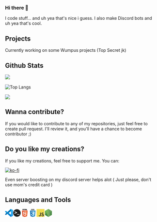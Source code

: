 
### Hi there 👋
I code stuff... and uh yea that's nice i guess. I also make Discord bots and uh yea that's cool. 

## Projects

Currently working on some Wumpus projects (Top Secret jk)

## Github Stats
<img height="180em" src="https://github-readme-stats.vercel.app/api?username=justfossa&show_icons=true&theme=dracula&hide_border=true&count_private=true&include_all_commits=true" />

![Top Langs](https://github-readme-stats.vercel.app/api/top-langs/?username=justfossa&hide_border=true&layout=compact&theme=dracula)

<p><img align="center" src="https://github-readme-streak-stats.herokuapp.com/?user=justfossa"/></p>

## Wanna contribute?
If you would like to contribute to any of my repositories, just feel free to create pull request. I'll review it, and you'll have a chance to become contributor ;)

## Do you like my creations?
If you like my creations, feel free to support me. You can:

[![ko-fi](https://ko-fi.com/img/githubbutton_sm.svg)](https://ko-fi.com/H2H66X8ZG)

Even server boosting on my discord server helps alot
( Just please, don't use mom's credit card ) 

## Languages and Tools
<img align="left" alt="Visual Studio Code" width="26px" src="https://raw.githubusercontent.com/github/explore/80688e429a7d4ef2fca1e82350fe8e3517d3494d/topics/visual-studio-code/visual-studio-code.png" />
<img align="left" alt="Terminal" width="26px" src="https://raw.githubusercontent.com/github/explore/80688e429a7d4ef2fca1e82350fe8e3517d3494d/topics/terminal/terminal.png" />
<img align="left" alt="HTML5" width="26px" src="https://raw.githubusercontent.com/github/explore/80688e429a7d4ef2fca1e82350fe8e3517d3494d/topics/html/html.png" />
<img align="left" alt="CSS3" width="26px" src="https://raw.githubusercontent.com/github/explore/80688e429a7d4ef2fca1e82350fe8e3517d3494d/topics/css/css.png" />
<img align="left" alt="JavaScript" width="26px" src="https://raw.githubusercontent.com/github/explore/80688e429a7d4ef2fca1e82350fe8e3517d3494d/topics/javascript/javascript.png" />
<img align="left" alt="Node.js" width="26px" src="https://raw.githubusercontent.com/github/explore/80688e429a7d4ef2fca1e82350fe8e3517d3494d/topics/nodejs/nodejs.png" />


